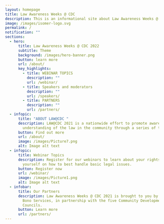 ```yaml
---
layout: homepage
title: Law Awareness Weeks @ CDC
description: This is an informational site about Law Awareness Weeks @ CDC.
image: /images/isomer-logo.svg
permalink: /
notification: ""
sections:
  - hero:
      title: Law Awareness Weeks @ CDC 2022
      subtitle: Theme
      background: /images/hero-banner.png
      button: learn more
      url: /about/
      key_highlights:
        - title: WEBINAR TOPICS
          description: ""
          url: /webinar/
        - title: Speakers and moderators
          description: ""
          url: /speakers/
        - title: PARTNERS
          description: ""
          url: /partners/
  - infopic:
      title: "ABOUT LAW@CDC "
      description: LAW@CDC 2021 is a nationwide effort to promote awareness and
        understanding of the law in the community through a series of talks.
      button: Find out more
      url: /about/
      image: /images/Picture7.png
      alt: Image alt text
  - infopic:
      title: Webinar Topics
      description: Register for our webinars to learn about your rights and equip
        yourself on how to best handle basic legal issues.
      button: Register now
      url: /webinar/
      image: /images/Picture1.png
      alt: Image alt text
  - infobar:
      title: Our Partners
      description: Law Awareness Weeks @ CDC 2021 is brought to you by Law Society Pro
        Bono Services, in partnership with the five Community Development
        Councils.
      button: Learn more
      url: /partners/
---
```

